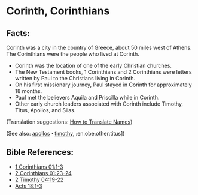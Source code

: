 # Corinth, Corinthians #

## Facts: ##

Corinth was a city in the country of Greece, about 50 miles west of Athens. The Corinthians were the people who lived at Corinth.

* Corinth was the location of one of the early Christian churches.
* The New Testament books, 1 Corinthians and 2 Corinthians were letters written by Paul to the Christians living in Corinth.
* On his first missionary journey, Paul stayed in Corinth for approximately 18 months.
* Paul met the believers Aquila and Priscilla while in Corinth.
* Other early church leaders associated with Corinth include Timothy, Titus, Apollos, and Silas.

(Translation suggestions: [How to Translate Names](https://git.door43.org/Door43/en-ta-translate-vol1/src/master/content/translate_names.md))

(See also: [apollos](../other/apollos.md) **·** [timothy](../other/timothy.md), :en:obe:other:titus])

## Bible References: ##

* [1 Corinthians 01:1-3](https://door43.org/en/bible/notes/1co/01/01)
* [2 Corinthians 01:23-24](https://door43.org/en/bible/notes/2co/01/23)
* [2 Timothy 04:19-22](https://door43.org/en/bible/notes/2ti/04/19)
* [Acts 18:1-3](https://door43.org/en/bible/notes/act/18/01)

